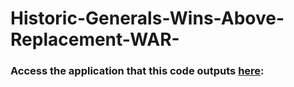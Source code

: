 # Historic-Generals-Wins-Above-Replacement-WAR-

### Access the application that this code outputs [here]([url](https://qspanglerwarwar.streamlit.app/)): 
